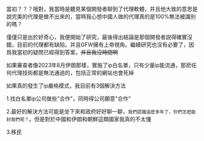 當初？？？哦對，我當時是聽見某個開發者聊到了代理軟體，并且他大致的意思是說完美的代理是做不出來的，當時我心想中國人做的代理真的是100%無法被識別的嗎？

僅僅只是出於好奇心，我便開始了研究，最後得出結論是那個開發者説得確實沒錯，目前的代理都有缺陷，并且GFW擁有上帝視角。繼續研究也沒有必要了，因爲我當初的疑問已經得到答案，~~并且我沒時間啊~~

如果審查者像2023年8月伊朗那樣，實施了ip白名單，只有少量ip能流通，那麽任何代理技術都是無法通過的，包括正常的網站也會死掉

如果真的發生了ip嚴格模式，我目前有3個解決方法

1.找白名單ip公司做些"合作"，同時得公司願意"合作"

2.最好的解決方法可能是坐下來和政府好好聊一聊，`我們認識這麽多年了，你們怎麽能封我們呢？`。但是對於中國和伊朗和朝鮮這類國家我真的不太懂

3.移民